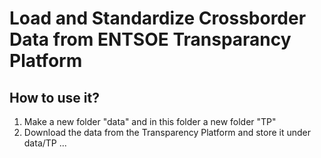 # Load and Standardize Crossborder Data from ENTSOE Transparancy Platform

## How to use it? 

1. Make a new folder "data" and in this folder a new folder "TP"
2. Download the data from the Transparency Platform and store it under data/TP
...

